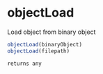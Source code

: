 # objectLoad

Load object from binary object

```javascript
objectLoad(binaryObject)
objectLoad(filepath)
```

```javascript
returns any
```
